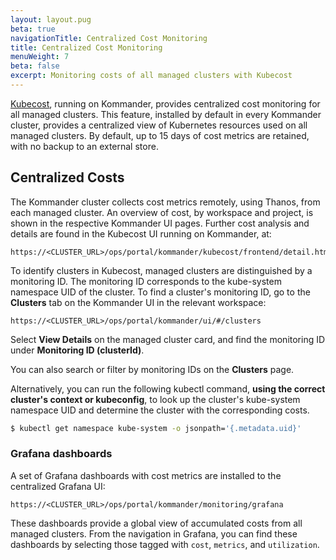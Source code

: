 ```yaml
---
layout: layout.pug
beta: true
navigationTitle: Centralized Cost Monitoring
title: Centralized Cost Monitoring
menuWeight: 7
beta: false
excerpt: Monitoring costs of all managed clusters with Kubecost
---
```


[Kubecost](https://docs.kubecost.com/), running on Kommander, provides centralized cost monitoring for all managed clusters.
This feature, installed by default in every Kommander cluster, provides a centralized view of Kubernetes resources used on all managed clusters. By default, up to 15 days of cost metrics are retained, with no backup to an external store.

## Centralized Costs

The Kommander cluster collects cost metrics remotely, using Thanos, from each managed cluster. An overview of cost, by workspace and project, is shown in the respective Kommander UI pages. Further cost analysis and details are found in the Kubecost UI running on Kommander, at:

```
https://<CLUSTER_URL>/ops/portal/kommander/kubecost/frontend/detail.html#&agg=cluster
```

To identify clusters in Kubecost, managed clusters are distinguished by a monitoring ID.
The monitoring ID corresponds to the kube-system namespace UID of the cluster.
To find a cluster's monitoring ID, go to the **Clusters** tab on the Kommander UI in the relevant workspace:

```
https://<CLUSTER_URL>/ops/portal/kommander/ui/#/clusters
```

Select **View Details** on the managed cluster card, and find the monitoring ID under **Monitoring ID (clusterId)**.

You can also search or filter by monitoring IDs on the **Clusters** page.

Alternatively, you can run the following kubectl command, **using the correct cluster's context or kubeconfig**, to look up the cluster's kube-system namespace UID and determine the cluster with the corresponding costs.

```bash
$ kubectl get namespace kube-system -o jsonpath='{.metadata.uid}'
```

### Grafana dashboards

A set of Grafana dashboards with cost metrics are installed to the centralized Grafana UI:

```
https://<CLUSTER_URL>/ops/portal/kommander/monitoring/grafana
```

These dashboards provide a global view of accumulated costs from all managed clusters. From the navigation in Grafana, you can find these dashboards by selecting those tagged with `cost`, `metrics`, and `utilization`.
